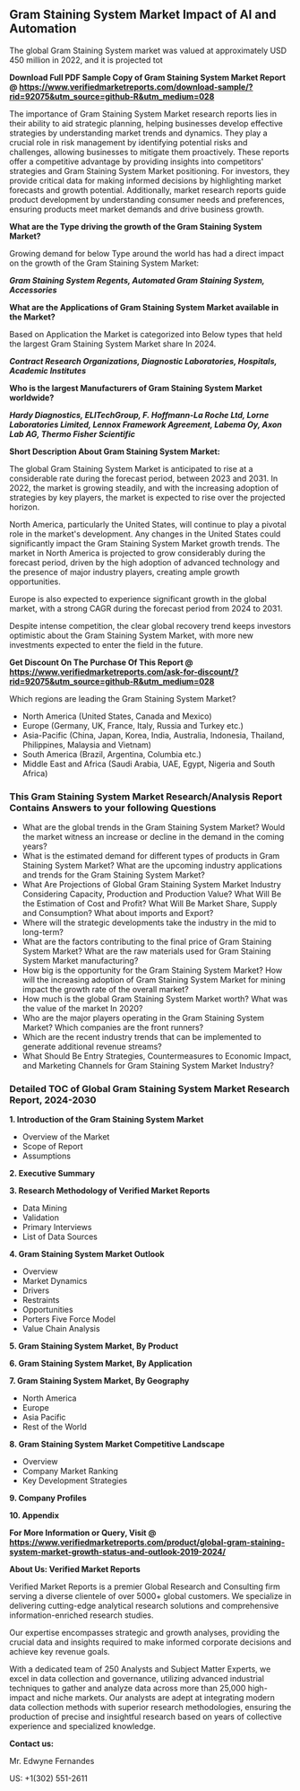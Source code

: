 <h2>Gram Staining System Market Impact of AI and Automation</h2><p>The global Gram Staining System market was valued at approximately USD 450 million in 2022, and it is projected tot</p><p id="" class=""><strong>Download Full PDF Sample Copy of Gram Staining System Market Report @ <a href="https://www.verifiedmarketreports.com/download-sample/?rid=92075&utm_source=github-R&utm_medium=028" target="_blank">https://www.verifiedmarketreports.com/download-sample/?rid=92075&utm_source=github-R&utm_medium=028</a></strong></p><p>The importance of&nbsp;Gram Staining System Market research reports lies in their ability to aid strategic planning, helping businesses develop effective strategies by understanding market trends and dynamics. They play a crucial role in risk management by identifying potential risks and challenges, allowing businesses to mitigate them proactively. These reports offer a competitive advantage by providing insights into competitors' strategies and Gram Staining System Market positioning. For investors, they provide critical data for making informed decisions by highlighting market forecasts and growth potential. Additionally, market research reports guide product development by understanding consumer needs and preferences, ensuring products meet market demands and drive business growth.</p><p><strong>What are the&nbsp;Type driving the growth of the Gram Staining System Market?</strong></p><p id="" class="">Growing demand for below Type around the world has had a direct impact on the growth of the Gram Staining System Market:</p><em><strong>Gram Staining System Regents, Automated Gram Staining System, Accessories</strong></em></p><strong>What are the&nbsp;Applications&nbsp;of Gram Staining System Market available in the Market?</strong></p><p id="" class="">Based on Application the Market is categorized into Below types that held the largest Gram Staining System Market share In 2024.</p><em><strong>Contract Research Organizations, Diagnostic Laboratories, Hospitals, Academic Institutes</strong></em></p><strong>Who is the largest Manufacturers of Gram Staining System Market worldwide?</strong></p><p><em><strong>Hardy Diagnostics, ELITechGroup, F. Hoffmann-La Roche Ltd, Lorne Laboratories Limited, Lennox Framework Agreement, Labema Oy, Axon Lab AG, Thermo Fisher Scientific</strong></em></p><p id="" class=""><strong>Short Description About Gram Staining System Market:</strong></p><p>The global Gram Staining System Market is anticipated to rise at a considerable rate during the forecast period, between 2023 and 2031. In 2022, the market is growing steadily, and with the increasing adoption of strategies by key players, the market is expected to rise over the projected horizon.</p><p>North America, particularly the United States, will continue to play a pivotal role in the market's development. Any changes in the United States could significantly impact the Gram Staining System Market growth trends. The market in North America is projected to grow considerably during the forecast period, driven by the high adoption of advanced technology and the presence of major industry players, creating ample growth opportunities.</p><p>Europe is also expected to experience significant growth in the global market, with a strong CAGR during the forecast period from 2024 to 2031.</p><p>Despite intense competition, the clear global recovery trend keeps investors optimistic about the Gram Staining System Market, with more new investments expected to enter the field in the future.</p><p id="" class=""><strong>Get Discount On The Purchase Of This Report @ <a href="https://www.verifiedmarketreports.com/ask-for-discount/?rid=92075&utm_source=github-R&utm_medium=028" target="_blank">https://www.verifiedmarketreports.com/ask-for-discount/?rid=92075&utm_source=github-R&utm_medium=028</a></strong></p>Which regions are leading the Gram Staining System Market?</p><ul><li>North America (United States, Canada and Mexico)</li><li>Europe (Germany, UK, France, Italy, Russia and Turkey etc.)</li><li>Asia-Pacific (China, Japan, Korea, India, Australia, Indonesia, Thailand, Philippines, Malaysia and Vietnam)</li><li>South America (Brazil, Argentina, Columbia etc.)</li><li>Middle East and Africa (Saudi Arabia, UAE, Egypt, Nigeria and South Africa)</li></ul><h3 id="" class="">This Gram Staining System Market Research/Analysis Report Contains Answers to your following Questions</h3><ul><li>What are the global trends in the Gram Staining System Market? Would the market witness an increase or decline in the demand in the coming years?</li><li>What is the estimated demand for different types of products in Gram Staining System Market? What are the upcoming industry applications and trends for the Gram Staining System Market?</li><li>What Are Projections of Global Gram Staining System Market Industry Considering Capacity, Production and Production Value? What Will Be the Estimation of Cost and Profit? What Will Be Market Share, Supply and Consumption? What about imports and Export?</li><li>Where will the strategic developments take the industry in the mid to long-term?</li><li>What are the factors contributing to the final price of Gram Staining System Market? What are the raw materials used for Gram Staining System Market manufacturing?</li><li>How big is the opportunity for the Gram Staining System Market? How will the increasing adoption of Gram Staining System Market for mining impact the growth rate of the overall market?</li><li>How much is the global Gram Staining System Market worth? What was the value of the market In 2020?</li><li>Who are the major players operating in the Gram Staining System Market? Which companies are the front runners?</li><li>Which are the recent industry trends that can be implemented to generate additional revenue streams?</li><li>What Should Be Entry Strategies, Countermeasures to Economic Impact, and Marketing Channels for Gram Staining System Market Industry?</li></ul><h3 id="" class="">Detailed TOC of Global Gram Staining System Market Research Report, 2024-2030</h3><p id="" class=""><strong>1. Introduction of the Gram Staining System Market</strong></p><ul><li>Overview of the Market</li><li>Scope of Report</li><li>Assumptions</li></ul><p id="" class=""><strong>2. Executive Summary</strong></p><p id="" class=""><strong>3. Research Methodology of Verified Market Reports</strong></p><ul><li>Data Mining</li><li>Validation</li><li>Primary Interviews</li><li>List of Data Sources</li></ul><p id="" class=""><strong>4. Gram Staining System Market Outlook</strong></p><ul><li>Overview</li><li>Market Dynamics</li><li>Drivers</li><li>Restraints</li><li>Opportunities</li><li>Porters Five Force Model</li><li>Value Chain Analysis</li></ul><p id="" class=""><strong>5. Gram Staining System Market, By Product</strong></p><p id="" class=""><strong>6. Gram Staining System Market, By Application</strong></p><p id="" class=""><strong>7. Gram Staining System Market, By Geography</strong></p><ul><li>North America</li><li>Europe</li><li>Asia Pacific</li><li>Rest of the World</li></ul><p id="" class=""><strong>8. Gram Staining System Market Competitive Landscape</strong></p><ul><li>Overview</li><li>Company Market Ranking</li><li>Key Development Strategies</li></ul><p id="" class=""><strong>9. Company Profiles</strong></p><p id="" class=""><strong>10. Appendix</strong></p><p id="" class=""><strong>For More Information or Query, Visit @ <a href="https://www.verifiedmarketreports.com/product/global-gram-staining-system-market-growth-status-and-outlook-2019-2024/" target="_blank">https://www.verifiedmarketreports.com/product/global-gram-staining-system-market-growth-status-and-outlook-2019-2024/</a></strong></p><p id="" class=""><strong>About Us: Verified Market Reports</strong></p><p id="" class="">Verified Market Reports is a premier Global Research and Consulting firm serving a diverse clientele of over 5000+ global customers. We specialize in delivering cutting-edge analytical research solutions and comprehensive information-enriched research studies.</p><p id="" class="">Our expertise encompasses strategic and growth analyses, providing the crucial data and insights required to make informed corporate decisions and achieve key revenue goals.</p><p id="" class="">With a dedicated team of 250 Analysts and Subject Matter Experts, we excel in data collection and governance, utilizing advanced industrial techniques to gather and analyze data across more than 25,000 high-impact and niche markets. Our analysts are adept at integrating modern data collection methods with superior research methodologies, ensuring the production of precise and insightful research based on years of collective experience and specialized knowledge.</p><p id="" class=""><strong>Contact us:</strong></p><p id="" class="">Mr. Edwyne Fernandes</p><p id="" class="">US: +1(302) 551-2611</p>